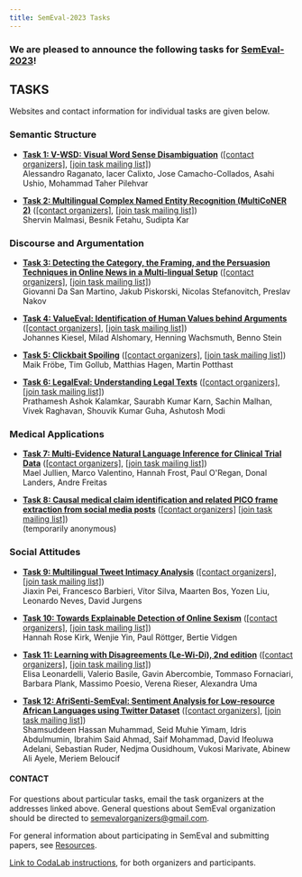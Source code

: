 ```yaml
---
title: SemEval-2023 Tasks
---
```


### We are pleased to announce the following tasks for [SemEval-2023](https://semeval.github.io/SemEval2023)!

## TASKS
Websites and contact information for individual tasks are given below.

### Semantic Structure

- **[Task 1: V-WSD: Visual Word Sense Disambiguation](https://raganato.github.io/vwsd/)**
  ([[contact organizers]](mailto:vwsd@googlegroups.com),
  [[join task mailing list]](https://groups.google.com/g/vwsd))<br>
  Alessandro Raganato, Iacer Calixto, Jose Camacho-Collados, Asahi Ushio, Mohammad Taher Pilehvar

- **[Task 2: Multilingual Complex Named Entity Recognition (MultiCoNER 2)]()**
  ([[contact organizers]](mailto:),
  [[join task mailing list]](mailto:))<br>
  Shervin Malmasi, Besnik Fetahu, Sudipta Kar 

### Discourse and Argumentation

- **[Task 3: Detecting the Category, the Framing, and the Persuasion Techniques in Online News in a Multi-lingual Setup]()**
  ([[contact organizers]](mailto:semeval2023task3organisers@googlegroups.com),
  [[join task mailing list]](https://groups.google.com/g/semeval2023task3))<br>
  Giovanni Da San Martino, Jakub Piskorski, Nicolas Stefanovitch, Preslav Nakov 

- **[Task 4: ValueEval: Identification of Human Values behind Arguments](valueeval.webis.de)**
  ([[contact organizers]](mailto:valueeval-organizers@googlegroups.com),
  [[join task mailing list]](https://groups.google.com/g/valueeval)) <br>
  Johannes Kiesel, Milad Alshomary, Henning Wachsmuth, Benno Stein

- **[Task 5: Clickbait Spoiling](clickbait.webis.de)**
  ([[contact organizers]](mailto:pan@webis.de),
  [[join task mailing list]](https://groups.google.com/g/pan-workshop-series))<br>
  Maik Fröbe, Tim Gollub, Matthias Hagen, Martin Potthast

- **[Task 6: LegalEval: Understanding Legal Texts](https://sites.google.com/view/legaleval/home)**
  ([[contact organizers]](mailto:legalaieval@gmail.com),
  [[join task mailing list]](https://groups.google.com/g/legaleval2023))<br>
  Prathamesh Ashok Kalamkar, Saurabh Kumar Karn, Sachin Malhan, Vivek Raghavan, Shouvik Kumar Guha, Ashutosh Modi

### Medical Applications

- **[Task 7: Multi-Evidence Natural Language Inference for Clinical Trial Data](https://sites.google.com/view/nli4ct/)**
  ([[contact organizers]](mailto:nli4clinicaltrials@gmail.com),
  [[join task mailing list]](https://groups.google.com/g/nli4ct))<br>
  Mael Jullien, Marco Valentino, Hannah Frost, Paul O'Regan, Donal Landers, Andre Freitas

- **[Task 8: Causal medical claim identification and related PICO frame extraction from social media posts](https://codalab.lisn.upsaclay.fr/competitions/6284)**
  ([[contact organizers]](mailto:)
  [[join task mailing list]](https://groups.google.com/g/causal_claims))<br>
  (temporarily anonymous)

### Social Attitudes

- **[Task 9: Multilingual Tweet Intimacy Analysis](https://sites.google.com/umich.edu/semeval-2023-tweet-intimacy/home)**
  ([[contact organizers]](mailto:tweet.intimacy.semeval2023@gmail.com),
  [[join task mailing list]](https://groups.google.com/g/tweet_intimacy_semeval2023))<br>
  Jiaxin Pei, Francesco Barbieri, Vítor Silva, Maarten Bos, Yozen Liu, Leonardo Neves, David Jurgens

- **[Task 10: Towards Explainable Detection of Online Sexism](https://rewire.online/)**
  ([[contact organizers]](mailto:semeval23-edos-organisers@rewire.online),
  [[join task mailing list]](mailto:semeval23-edos@rewire.online))<br>
  Hannah Rose Kirk, Wenjie Yin, Paul Röttger, Bertie Vidgen

- **[Task 11: Learning with Disagreements (Le-Wi-Di), 2nd edition](https://le-wi-di.github.io/)**
  ([[contact organizers]](mailto:le-wi-di-semeval2023_contactus@googlegroups.com),
  [[join task mailing list]](https://groups.google.com/g/le-wi-di-semeval2023_participants))<br>
  Elisa Leonardelli, Valerio Basile, Gavin Abercombie, Tommaso Fornaciari, Barbara Plank, Massimo Poesio, Verena Rieser, Alexandra Uma

- **[Task 12: AfriSenti-SemEval: Sentiment Analysis for Low-resource African Languages using Twitter Dataset](https://afrisenti-semeval.github.io)**
  ([[contact organizers]](mailto:afrisenti-semeval-organizers@googlegroups.com),
  [[join task mailing list]](https://groups.google.com/g/afrisenti-semeval))<br>
  Shamsuddeen Hassan Muhammad, Seid Muhie Yimam, Idris Abdulmumin, Ibrahim Said Ahmad, Saif Mohammad, David Ifeoluwa Adelani, Sebastian Ruder, Nedjma Ousidhoum, Vukosi Marivate, Abinew Ali Ayele, Meriem Beloucif

#### CONTACT
For questions about particular tasks, email the task organizers at the addresses linked above. General questions about SemEval organization should be directed to <semevalorganizers@gmail.com>.

For general information about participating in SemEval and submitting papers, see [Resources](index.html#resources).

[Link to CodaLab instructions](https://semeval.github.io/SemEval2023/codaLab), for both organizers and participants.
